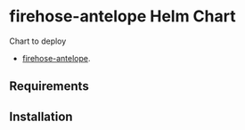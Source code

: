 # firehose-antelope Helm Chart

Chart to deploy

- [firehose-antelope](https://github.com/ultraio/firehose-antelope).

## Requirements

## Installation
